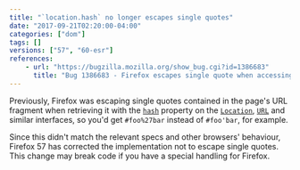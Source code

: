 ```yaml
---
title: "`location.hash` no longer escapes single quotes"
date: "2017-09-21T02:20:00-04:00"
categories: ["dom"]
tags: []
versions: ["57", "60-esr"]
references:
    - url: "https://bugzilla.mozilla.org/show_bug.cgi?id=1386683"
      title: "Bug 1386683 - Firefox escapes single quote when accessing window.location properties via javascript"
---
```

Previously, Firefox was escaping single quotes contained in the page's URL fragment when retrieving it with the [`hash`](https://developer.mozilla.org/docs/Web/API/HTMLHyperlinkElementUtils/hash) property on the [`Location`](https://developer.mozilla.org/docs/Web/API/Location), [`URL`](https://developer.mozilla.org/docs/Web/API/URL) and similar interfaces, so you'd get `#foo%27bar` instead of `#foo'bar`, for example.

Since this didn't match the relevant specs and other browsers' behaviour, Firefox 57 has corrected the implementation not to escape single quotes. This change may break code if you have a special handling for Firefox.
